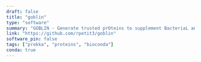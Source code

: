 ```yaml
---
draft: false
title: "goblin"
type: "software"
summary: "GOBLIN - Generate trusted prOteins to supplement BacteriaL annotatIoN"
link: "https://github.com/rpetit3/goblin"
software_pin: false
tags: ["prokka", "proteins", "bioconda"]
conda: true
---
```

